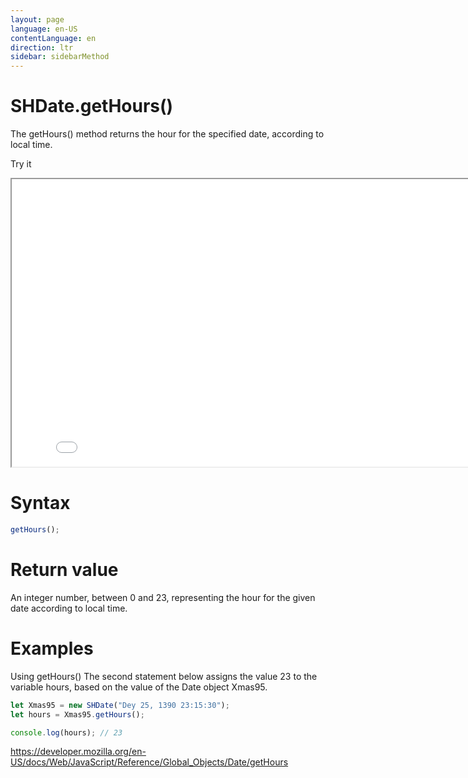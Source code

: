 ```yaml
---
layout: page
language: en-US
contentLanguage: en
direction: ltr
sidebar: sidebarMethod
---
```


# SHDate.getHours()

The getHours() method returns the hour for the specified date, according to local time.

Try it

<iframe style="width: 830px; height: 460px;" src="/SHDateTime-js/examples/live.html?function=getHours" title="MDN Web Docs Interactive Example" loading="lazy"></iframe>
<br/>

# Syntax

```js
getHours();
```

# Return value

An integer number, between 0 and 23, representing the hour for the given date according to local time.

# Examples

Using getHours()
The second statement below assigns the value 23 to the variable hours, based on the value of the Date object Xmas95.

```js
let Xmas95 = new SHDate("Dey 25, 1390 23:15:30");
let hours = Xmas95.getHours();

console.log(hours); // 23
```

https://developer.mozilla.org/en-US/docs/Web/JavaScript/Reference/Global_Objects/Date/getHours
